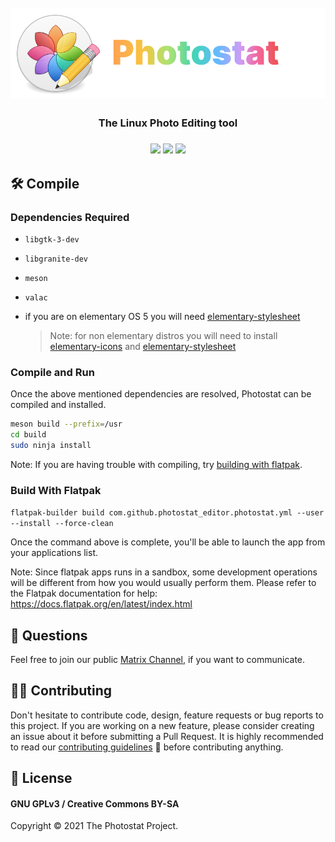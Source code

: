 <h1 align="center">
    <br>
    <img src="Photostat Logo.svg" alt="Photostat">
</h1>
<h3 align="center"> The Linux Photo Editing tool </h3>
<h3 align="center">
  <img src="https://github.com/PhotostatEditor/Photostat/actions/workflows/build.yml/badge.svg" />
  <img src="https://github.com/PhotostatEditor/Photostat/actions/workflows/lint.yml/badge.svg" />
  <img src="https://img.shields.io/badge/License-GPLv3-blue.svg" />
</h3>


## :hammer_and_wrench: Compile

### Dependencies Required

- `libgtk-3-dev`
- `libgranite-dev`
- `meson`
- `valac`
- if you are on elementary OS 5 you will need [elementary-stylesheet](https://github.com/elementary/stylesheet)

  > Note: for non elementary distros you will need to install [elementary-icons](https://github.com/elementary/icons) and [elementary-stylesheet](https://github.com/elementary/stylesheet)

### Compile and Run

Once the above mentioned dependencies are resolved, Photostat can be compiled and installed.

```sh
meson build --prefix=/usr
cd build
sudo ninja install
```

Note: If you are having trouble with compiling, try [building with flatpak](#build-with-flatpak).

### Build With Flatpak

`flatpak-builder build com.github.photostat_editor.photostat.yml --user --install --force-clean`

Once the command above is complete, you'll be able to launch the app from your applications list.

Note: Since flatpak apps runs in a sandbox, some development operations will be different from how you would usually perform them. Please refer to the Flatpak documentation for help: https://docs.flatpak.org/en/latest/index.html

## :thinking: Questions

Feel free to join our public [Matrix Channel](https://app.element.io/#/room/#photostat:matrix.org), if you want to communicate.

## 👨‍💻 Contributing

Don't hesitate to contribute code, design, feature requests or bug reports to this project. If you are working on a new feature, please consider creating an issue about it before submitting a Pull Request.
It is highly recommended to read our [contributing guidelines](CONTRIBUTING.md) :page_with_curl: before contributing anything.

## 📜 License

#### GNU GPLv3 / Creative Commons BY-SA

Copyright © 2021 The Photostat Project.
